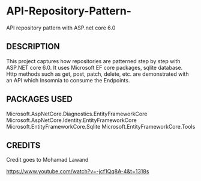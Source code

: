 # API-Repository-Pattern-
API repository pattern with ASP.net core 6.0


## DESCRIPTION

This project captures how repositories are patterned step by step with ASP.NET core 6.0. It uses Microsoft EF core packages, sqlite database.  
Http methods such as get, post, patch, delete, etc. are demonstrated with an API which Insomnia to consume the Endpoints.


## PACKAGES USED

Microsoft.AspNetCore.Diagnostics.EntityFrameworkCore
Microsoft.AspNetCore.Identity.EntityFrameworkCore
Microsoft.EntityFrameworkCore.Sqlite
Microsoft.EntityFrameworkCore.Tools



## CREDITS

Credit goes to Mohamad Lawand

https://www.youtube.com/watch?v=-jcf1Qq8A-4&t=1318s
